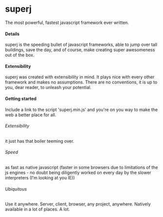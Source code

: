 superj
===
The most powerful, fastest javascript framework ever written.

<h4>Details</h4>
superj is the speeding bullet of javascript frameworks, able to jump over tall buildings, save the day, and of course, make creating super awesomeness out of the box.

<h4>Extensibility</h4>
superj was created with extensibility in mind. It plays nice with every other framework and makes no assumptions. There are no conventions, it is up to you, dear reader, to unleash your potential.

<h4>Getting started</h4>
Include a link to the script 'superj.min.js' and you're on you way to make the web a better place for all.

<h6>Extensibility</h6>
it just has that boiler teeming over.
<h6>Speed</h6>
as fast as native javascript (faster in some browsers due to limitations of the js engines - no doubt being diligently worked on every day by the slower interpreters (I'm looking at you IE))
<h6>Ubiquitous</h6>
Use it anywhere. Server, client, browser, any project, anywhere. Natively available in a lot of places. A lot.
